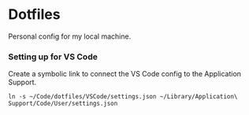 # Dotfiles
Personal config for my local machine.

### Setting up for VS Code
Create a symbolic link to connect the VS Code config to the Application Support.
```
ln -s ~/Code/dotfiles/VSCode/settings.json ~/Library/Application\ Support/Code/User/settings.json
```
